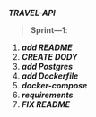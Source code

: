 ___TRAVEL-API___
>__Sprint—1__:
1. ___add README___
2. ___CREATE DODY___
3. ___add Postgres___
4. ___add Dockerfile___
5. ___docker-compose___
6. ___requirements___
7. ___FIX README___
